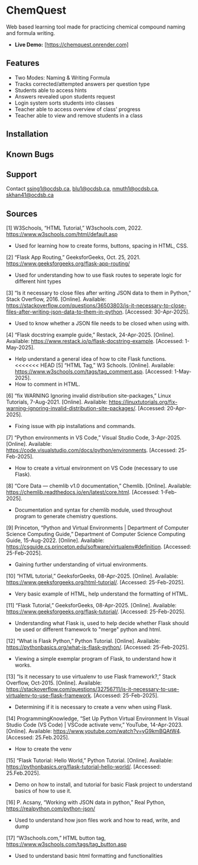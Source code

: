 # ChemQuest
Web based learning tool made for practicing chemical compound naming and formula writing.
- **Live Demo:** [https://chemquest.onrender.com]

## Features
- Two Modes: Naming & Writing Formula
- Tracks corrected/attempted answers per question type
- Students able to access hints
- Answers revealed upon students request
- Login system sorts students into classes
- Teacher able to access overview of class' progress
- Teacher able to view and remove students in a class

## Installation

## Known Bugs

## Support
Contact ssing1@ocdsb.ca, blu1@ocdsb.ca, nmuth1@ocdsb.ca, skhan41@ocdsb.ca


## Sources
[1] W3Schools, “HTML Tutorial,” W3schools.com, 2022. https://www.w3schools.com/html/default.asp
- Used for learning how to create forms, buttons, spacing in HTML, CSS.

‌[2] “Flask App Routing,” GeeksforGeeks, Oct. 25, 2021. https://www.geeksforgeeks.org/flask-app-routing/
- Used for understanding how to use flask routes to seperate logic for different hint types

[3] “Is it necessary to close files after writing JSON data to them in Python,” Stack Overflow, 2016. [Online]. Available: https://stackoverflow.com/questions/36503803/is-it-necessary-to-close-files-after-writing-json-data-to-them-in-python. [Accessed: 30-Apr-2025].
- Used to know whether a JSON file needs to be closed when using with.

[4] “Flask docstring example guide,” Restack, 24-Apr-2025. [Online]. Available: https://www.restack.io/p/flask-docstring-example. [Accessed: 1-May-2025].
- Help understand a general idea of how to cite Flask functions.
‌
<<<<<<< HEAD
[5] “HTML  Tag,” W3 Schools. [Online]. Available: https://www.w3schools.com/tags/tag_comment.asp. [Accessed: 1-May-2025].
- How to comment in HTML.

[6] “fix WARNING Ignoring invalid distribution site-packages,” Linux Tutorials, 7-Aug-2021. [Online]. Available: https://linuxtutorials.org/fix-warning-ignoring-invalid-distribution-site-packages/. [Accessed: 20-Apr-2025].
- Fixing issue with pip installations and commands.

[7] “Python environments in VS Code,” Visual Studio Code, 3-Apr-2025. [Online]. Available: https://code.visualstudio.com/docs/python/environments. [Accessed: 25-Feb-2025].
- How to create a virtual environment on VS Code (necessary to use Flask).

[8] “Core Data — chemlib v1.0 documentation,” Chemlib. [Online]. Available: https://chemlib.readthedocs.io/en/latest/core.html. [Accessed: 1-Feb-2025].
- Documentation and syntax for chemlib module, used throughout program to generate chemistry questions.

[9] Princeton, “Python and Virtual Environments | Department of Computer Science Computing Guide,” Department of Computer Science Computing Guide, 15-Aug-2022. [Online]. Available: https://csguide.cs.princeton.edu/software/virtualenv#definition. [Accessed: 25-Feb-2025].
- Gaining further understanding of virtual environments.

[10] “HTML tutorial,” GeeksforGeeks, 08-Apr-2025. [Online]. Available: https://www.geeksforgeeks.org/html-tutorial/. [Accessed: 25-Feb-2025].
- Very basic example of HTML, help understand the formatting of HTML.

[11] “Flask Tutorial,” GeeksforGeeks, 08-Apr-2025. [Online]. Available: https://www.geeksforgeeks.org/flask-tutorial/. [Accessed: 25-Feb-2025].
- Understanding what Flask is, used to help decide whether Flask should be used or different framework to "merge" python and html.

[12] “What is Flask Python,” Python Tutorial. [Online]. Available: https://pythonbasics.org/what-is-flask-python/. [Accessed: 25-Feb-2025].
- Viewing a simple exemplar program of Flask, to understand how it works.

[13] “Is it necessary to use virtualenv to use Flask framework?,” Stack Overflow, Oct-2015. [Online]. Available: https://stackoverflow.com/questions/32756711/is-it-necessary-to-use-virtualenv-to-use-flask-framework. [Accessed: 25-Feb-2025].
- Determining if it is necessary to create a venv when using Flask. 

[14] ProgrammingKnowledge, “Set Up Python Virtual Environment In Visual Studio Code (VS Code) | VSCode activate venv,” YouTube, 14-Apr-2023. [Online]. Available: https://www.youtube.com/watch?v=yG9kmBQAtW4. [Accessed: 25.Feb.2025]. 
- How to create the venv

[15] “Flask Tutorial: Hello World,” Python Tutorial. [Online]. Available: https://pythonbasics.org/flask-tutorial-hello-world/. [Accessed: 25.Feb.2025].
- Demo on how to install, and tutorial for basic Flask project to understand basics of how to use it. 

[16] P. Acsany, “Working with JSON data in python,” Real Python, https://realpython.com/python-json/ 
- Used to understand how json files work and how to read, write, and dump

[17] “W3schools.com,” HTML button tag, https://www.w3schools.com/tags/tag_button.asp 
- Used to understand basic html formatting and functionalities


